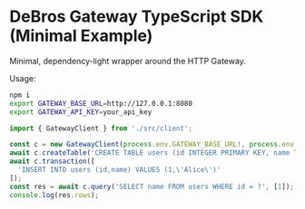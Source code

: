 # DeBros Gateway TypeScript SDK (Minimal Example)

Minimal, dependency-light wrapper around the HTTP Gateway.

Usage:

```bash
npm i
export GATEWAY_BASE_URL=http://127.0.0.1:8080
export GATEWAY_API_KEY=your_api_key
```

```ts
import { GatewayClient } from './src/client';

const c = new GatewayClient(process.env.GATEWAY_BASE_URL!, process.env.GATEWAY_API_KEY!);
await c.createTable('CREATE TABLE users (id INTEGER PRIMARY KEY, name TEXT)');
await c.transaction([
  'INSERT INTO users (id,name) VALUES (1,\'Alice\')'
]);
const res = await c.query('SELECT name FROM users WHERE id = ?', [1]);
console.log(res.rows);
```
